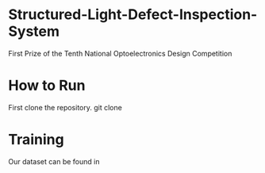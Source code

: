 # Structured-Light-Defect-Inspection-System
First Prize of the Tenth National Optoelectronics Design Competition
# How to Run
First clone the repository.
git clone 
# Training 
Our dataset can be found in 
